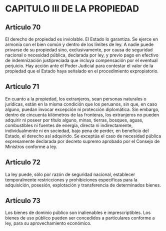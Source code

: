# CAPITULO III DE LA PROPIEDAD

## Artículo 70

El derecho de propiedad es inviolable. El Estado lo garantiza. Se ejerce en armonía con el bien común y dentro de los límites de ley. A nadie puede privarse de su propiedad sino, exclusivamente, por causa de seguridad nacional o necesidad pública, declarada por ley, y previo pago en efectivo de indemnización justipreciada que incluya compensación por el eventual perjuicio. Hay acción ante el Poder Judicial para contestar el valor de la propiedad que el Estado haya señalado en el procedimiento expropiatorio. 

## Artículo 71

En cuanto a la propiedad, los extranjeros, sean personas naturales o jurídicas, están en la misma condición que los peruanos, sin que, en caso alguno, puedan invocar excepción ni protección diplomática. Sin embargo, dentro de cincuenta kilómetros de las fronteras, los extranjeros no pueden adquirir ni poseer por título alguno, minas, tierras, bosques, aguas, combustibles ni fuentes de energía, directa ni indirectamente, individualmente ni en sociedad, bajo pena de perder, en beneficio del Estado, el derecho así adquirido. Se exceptúa el caso de necesidad pública expresamente declarada por decreto supremo aprobado por el Consejo de Ministros conforme a ley. 

## Artículo 72

La ley puede, sólo por razón de seguridad nacional, establecer temporalmente restricciones y prohibiciones específicas para la adquisición, posesión, explotación y transferencia de determinados bienes. 

## Artículo 73

Los bienes de dominio público son inalienables e imprescriptibles. Los bienes de uso público pueden ser concedidos a particulares conforme a ley, para su aprovechamiento económico.  

